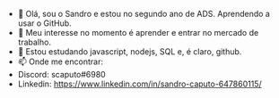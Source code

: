 


- 👋 Olá, sou o Sandro e estou no segundo ano de ADS. Aprendendo a usar o GitHub.
- 👀 Meu interesse no momento é aprender e entrar no mercado de trabalho.
- 🌱 Estou estudando javascript, nodejs, SQL e, é claro, github.
- 📫 Onde me encontrar:
- Discord: scaputo#6980
- Linkedin: https://www.linkedin.com/in/sandro-caputo-647860115/

<!---
SCAPUTO88/SCAPUTO88 is a ✨ special ✨ repository because its `README.md` (this file) appears on your GitHub profile.
You can click the Preview link to take a look at your changes.
--->
